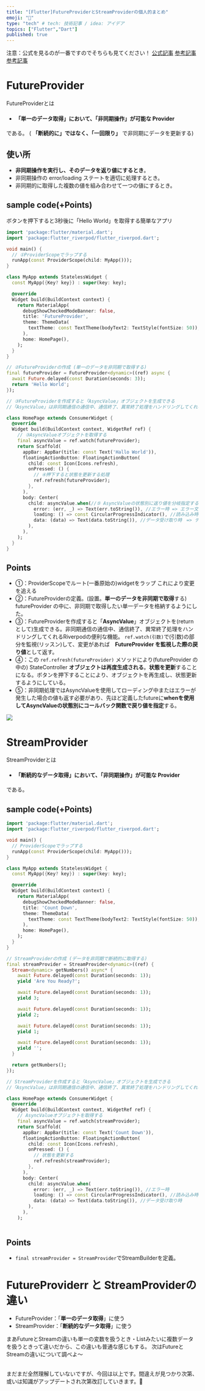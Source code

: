 ```yaml
---
title: "[Flutter]FutureProviderとStreamProviderの個人的まとめ"
emoji: "🙆"
type: "tech" # tech: 技術記事 / idea: アイデア
topics: ["Flutter","Dart"]
published: true
---
```

注意：公式を見るのが一番ですのでそちらも見てください！
[公式記事](https://riverpod.dev/ja/docs/providers/future_provider)
[参考記事](https://terupro.net/flutter-future-provider-sample)
[参考記事](https://terupro.net/flutter-stream-provider-sample)
# FutureProvider
FutureProviderとは
- #### 「単一のデータ取得」において、「非同期操作」が可能な Provider
である。
( **「断続的に」ではなく、「一回限り」** で非同期にデータを更新する)
## 使い所
- **非同期操作を実行し、そのデータを返り値にするとき**。
- 非同期操作の error/loading ステートを適切に処理するとき。
- 非同期的に取得した複数の値を組み合わせて一つの値にするとき。

## sample code(+Points)
ボタンを押下すると3秒後に「Hello World」を取得する簡単なアプリ
```dart:main.dart
import 'package:flutter/material.dart';
import 'package:flutter_riverpod/flutter_riverpod.dart';

void main() {
  // ①ProviderScopeでラップする
  runApp(const ProviderScope(child: MyApp()));
}

class MyApp extends StatelessWidget {
  const MyApp({Key? key}) : super(key: key);

  @override
  Widget build(BuildContext context) {
    return MaterialApp(
      debugShowCheckedModeBanner: false,
      title: 'FutureProvider',
      theme: ThemeData(
        textTheme: const TextTheme(bodyText2: TextStyle(fontSize: 50)),
      ),
      home: HomePage(),
    );
  }
}

// ②FutureProviderの作成 (単一のデータを非同期で取得する)
final futureProvider = FutureProvider<dynamic>((ref) async {
  await Future.delayed(const Duration(seconds: 3));
  return 'Hello World';
});

// ③FutureProviderを作成すると「AsyncValue」オブジェクトを生成できる
//「AsyncValue」は非同期通信の通信中、通信終了、異常終了処理をハンドリングしてくれるRiverpodの便利な機能のこと

class HomePage extends ConsumerWidget {
  @override
  Widget build(BuildContext context, WidgetRef ref) {
    // ③AsyncValueオブジェクトを取得する
    final asyncValue = ref.watch(futureProvider);
    return Scaffold(
      appBar: AppBar(title: const Text('Hallo World')),
      floatingActionButton: FloatingActionButton(
        child: const Icon(Icons.refresh),
        onPressed: () {
          // ④押下すると状態を更新する処理
          ref.refresh(futureProvider);
        },
      ),
      body: Center(
        child: asyncValue.when(//⑤ AsyncValueの状態別に返り値を分岐指定する。
          error: (err, _) => Text(err.toString()), //エラー時 => エラー文を出力
          loading: () => const CircularProgressIndicator(), //読み込み時　=> インジケータを表示
          data: (data) => Text(data.toString()), //データ受け取り時　=> データをString変換して表示
        ),
      ),
    );
  }
}
```
## Points
- ①：ProviderScopeでルート(一番原始の)widgetをラップ
これにより変更を追える
- ②：FutureProviderの定義。(設置。**単一のデータを非同期で取得**する)
futureProvider の中に、非同期で取得したい単一データを格納するようにした。
- ③：FutureProviderを作成すると「**AsyncValue**」オブジェクトを(returnとして)生成できる。非同期通信の通信中、通信終了、異常終了処理をハンドリングしてくれるRiverpodの便利な機能。
`ref.watch(引数)`で(引数)の部分を監視(リッスン)して、変更があれば　**FutureProvider を監視した際の戻り値**として返す。
- ④：この `ref.refresh(futureProvider)` メソッドにより(futureProvider の中の) StateController **オブジェクトは再度生成される**。**状態を更新**することになる。ボタンを押下することにより、オブジェクトを再生成し、状態更新するようにしている。
- ⑤：非同期処理ではAsyncValueを使用してローディング中またはエラーが発生した場合の値も返す必要があり、先ほど定義したfutureに**whenを使用してAsyncValueの状態別にコールバック関数で戻り値を指定**する。


![](https://terupro.net/wp-content/uploads/2022/05/Simulator-Screen-Recording-iPhone-13-2022-05-23-at-15.46.01.gif)

# StreamProvider

StreamProviderとは
- #### 「断続的なデータ取得」において、「非同期操作」が可能な Provider
である。

## sample code(+Points)

```dart:main.dart
import 'package:flutter/material.dart';
import 'package:flutter_riverpod/flutter_riverpod.dart';

void main() {
  // ProviderScopeでラップする
  runApp(const ProviderScope(child: MyApp()));
}

class MyApp extends StatelessWidget {
  const MyApp({Key? key}) : super(key: key);

  @override
  Widget build(BuildContext context) {
    return MaterialApp(
      debugShowCheckedModeBanner: false,
      title: 'Count Down',
      theme: ThemeData(
        textTheme: const TextTheme(bodyText2: TextStyle(fontSize: 50)),
      ),
      home: HomePage(),
    );
  }
}

// StreamProviderの作成 (データを非同期で断続的に取得する)
final streamProvider = StreamProvider<dynamic>((ref) {
  Stream<dynamic> getNumbers() async* {
    await Future.delayed(const Duration(seconds: 1));
    yield 'Are You Ready?';

    await Future.delayed(const Duration(seconds: 1));
    yield 3;

    await Future.delayed(const Duration(seconds: 1));
    yield 2;

    await Future.delayed(const Duration(seconds: 1));
    yield 1;

    await Future.delayed(const Duration(seconds: 1));
    yield '';
  }

  return getNumbers();
});

// StreamProviderを作成すると「AsyncValue」オブジェクトを生成できる
//「AsyncValue」は非同期通信の通信中、通信終了、異常終了処理をハンドリングしてくれるRiverpodの便利な機能のこと

class HomePage extends ConsumerWidget {
  @override
  Widget build(BuildContext context, WidgetRef ref) {
    // AsyncValueオブジェクトを取得する
    final asyncValue = ref.watch(streamProvider);
    return Scaffold(
      appBar: AppBar(title: const Text('Count Down')),
      floatingActionButton: FloatingActionButton(
        child: const Icon(Icons.refresh),
        onPressed: () {
          // 状態を更新する
          ref.refresh(streamProvider);
        },
      ),
      body: Center(
        child: asyncValue.when(
          error: (err, _) => Text(err.toString()), //エラー時
          loading: () => const CircularProgressIndicator(), //読み込み時
          data: (data) => Text(data.toString()), //データ受け取り時
        ),
      ),
    );
  
```

## Points
- `final streamProvider = StreamProvider`でStreamBuilderを定義。

# FutureProviderr と StreamProviderの違い
- FutureProvider：「**単一のデータ取得**」に使う
- StreamProvider：「**断続的なデータ取得**」に使う

まあFutureとStreamの違いも単一の変数を扱うとき・Listみたいに複数データを扱うときって違いだから、この違いも普通な感じもする。
次はFutureとStreamの違いについて調べよ〜

<br>
まだまだ全然理解していないですが、今回は以上です。間違えが見つかり次第、或いは知識がアップデートされ次第改訂していきます。🙏



